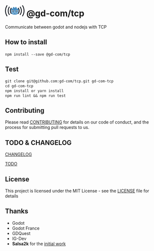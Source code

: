 # ![GM-Com](./img/logo.png) @gd-com/tcp

Communicate between godot and nodejs with TCP

## How to install

`npm install --save @gd-com/tcp`


## Test

```
git clone git@github.com:gd-com/tcp.git gd-com-tcp
cd gd-com-tcp
npm install or yarn install
npm run lint && npm run test
```

## Contributing

Please read [CONTRIBUTING](CONTRIBUTING.md) for details on our code of conduct, and the process for submitting pull requests to us.

## TODO & CHANGELOG
[CHANGELOG](CHANGELOG.md)

[TODO](TODO.md)


## License

This project is licensed under the MIT License - see the [LICENSE](LICENSE) file for details

## Thanks
* Godot
* Godot France
* GDQuest
* IG-Dev
* **Salsa2k** for the [initial work](https://github.com/salsa2k/godotserver)
